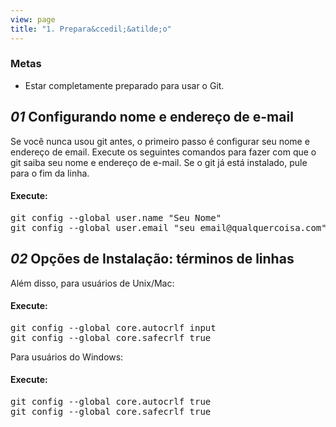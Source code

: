 ```yaml
---
view: page
title: "1. Prepara&ccedil;&atilde;o"
---
```


<h3>Metas</h3>

<ul><li>Estar completamente preparado para usar o Git.</li></ul>

<h2><em>01</em> Configurando nome e endere&ccedil;o de e-mail</h2>

<p>Se voc&ecirc; nunca usou git antes, o primeiro passo &eacute; configurar seu nome e endere&ccedil;o de email. Execute os seguintes comandos para fazer com que o git saiba seu nome e endere&ccedil;o de e-mail. Se o git j&aacute; est&aacute; instalado, pule para o fim da linha.</p>

<h4 class="h4-pre">Execute:</h4>

<pre class="instructions">git config --global user.name "Seu Nome"
git config --global user.email "seu_email@qualquercoisa.com"</pre>

<h2><em>02</em> Op&ccedil;&otilde;es de Instala&ccedil;&atilde;o: t&eacute;rminos de linhas</h2>

<p>Al&eacute;m disso, para usu&aacute;rios de Unix/Mac:</p>

<h4 class="h4-pre">Execute:</h4>

<pre class="instructions">git config --global core.autocrlf input
git config --global core.safecrlf true</pre>

<p>Para usu&aacute;rios do Windows:</p>

<h4 class="h4-pre">Execute:</h4>

<pre class="instructions">git config --global core.autocrlf true
git config --global core.safecrlf true</pre>
